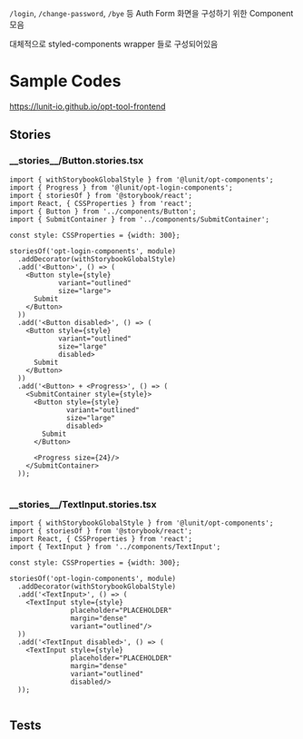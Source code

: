 `/login`, `/change-password`, `/bye` 등 Auth Form 화면을 구성하기 위한 Component 모음

대체적으로 styled-components wrapper 들로 구성되어있음

# Sample Codes

<https://lunit-io.github.io/opt-tool-frontend>

## Stories

<!-- import **/*.stories.{ts,tsx} --title-tag h3 -->

### \_\_stories\_\_/Button.stories.tsx


```tsx
import { withStorybookGlobalStyle } from '@lunit/opt-components';
import { Progress } from '@lunit/opt-login-components';
import { storiesOf } from '@storybook/react';
import React, { CSSProperties } from 'react';
import { Button } from '../components/Button';
import { SubmitContainer } from '../components/SubmitContainer';

const style: CSSProperties = {width: 300};

storiesOf('opt-login-components', module)
  .addDecorator(withStorybookGlobalStyle)
  .add('<Button>', () => (
    <Button style={style}
            variant="outlined"
            size="large">
      Submit
    </Button>
  ))
  .add('<Button disabled>', () => (
    <Button style={style}
            variant="outlined"
            size="large"
            disabled>
      Submit
    </Button>
  ))
  .add('<Button> + <Progress>', () => (
    <SubmitContainer style={style}>
      <Button style={style}
              variant="outlined"
              size="large"
              disabled>
        Submit
      </Button>
      
      <Progress size={24}/>
    </SubmitContainer>
  ));
  
```


### \_\_stories\_\_/TextInput.stories.tsx


```tsx
import { withStorybookGlobalStyle } from '@lunit/opt-components';
import { storiesOf } from '@storybook/react';
import React, { CSSProperties } from 'react';
import { TextInput } from '../components/TextInput';

const style: CSSProperties = {width: 300};

storiesOf('opt-login-components', module)
  .addDecorator(withStorybookGlobalStyle)
  .add('<TextInput>', () => (
    <TextInput style={style}
               placeholder="PLACEHOLDER"
               margin="dense"
               variant="outlined"/>
  ))
  .add('<TextInput disabled>', () => (
    <TextInput style={style}
               placeholder="PLACEHOLDER"
               margin="dense"
               variant="outlined"
               disabled/>
  ));
  
```

<!-- importend -->

## Tests

<!-- import **/*.test.{ts,tsx} --title-tag h3 -->
<!-- importend -->

<!-- import __tests__/*.{ts,tsx} --title-tag h3 -->
<!-- importend -->